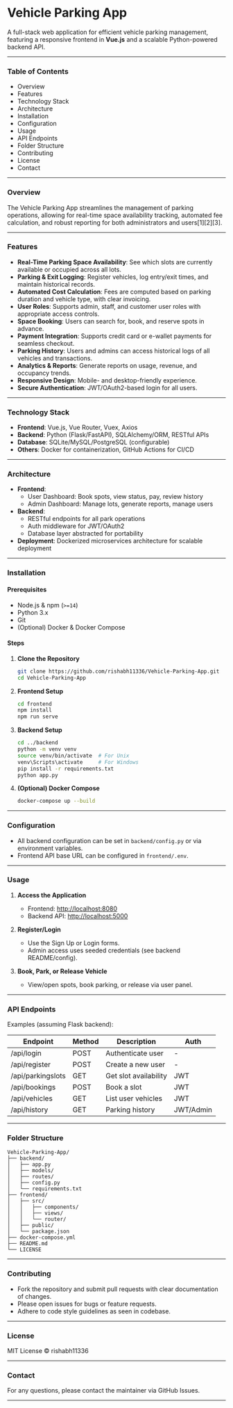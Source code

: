 # Vehicle Parking App

A full-stack web application for efficient vehicle parking management, featuring a responsive frontend in **Vue.js** and a scalable Python-powered backend API.

***

### Table of Contents

- Overview
- Features
- Technology Stack
- Architecture
- Installation
- Configuration
- Usage
- API Endpoints
- Folder Structure
- Contributing
- License
- Contact

***

### Overview

The Vehicle Parking App streamlines the management of parking operations, allowing for real-time space availability tracking, automated fee calculation, and robust reporting for both administrators and users[1][2][3].

***

### Features

- **Real-Time Parking Space Availability**: See which slots are currently available or occupied across all lots.
- **Parking & Exit Logging**: Register vehicles, log entry/exit times, and maintain historical records.
- **Automated Cost Calculation**: Fees are computed based on parking duration and vehicle type, with clear invoicing.
- **User Roles**: Supports admin, staff, and customer user roles with appropriate access controls.
- **Space Booking**: Users can search for, book, and reserve spots in advance.
- **Payment Integration**: Supports credit card or e-wallet payments for seamless checkout.
- **Parking History**: Users and admins can access historical logs of all vehicles and transactions.
- **Analytics & Reports**: Generate reports on usage, revenue, and occupancy trends.
- **Responsive Design**: Mobile- and desktop-friendly experience.
- **Secure Authentication**: JWT/OAuth2-based login for all users.

***

### Technology Stack

- **Frontend**: Vue.js, Vue Router, Vuex, Axios
- **Backend**: Python (Flask/FastAPI), SQLAlchemy/ORM, RESTful APIs
- **Database**: SQLite/MySQL/PostgreSQL (configurable)
- **Others**: Docker for containerization, GitHub Actions for CI/CD

***

### Architecture

- **Frontend**:
  - User Dashboard: Book spots, view status, pay, review history
  - Admin Dashboard: Manage lots, generate reports, manage users
- **Backend**:
  - RESTful endpoints for all park operations
  - Auth middleware for JWT/OAuth2
  - Database layer abstracted for portability
- **Deployment**: Dockerized microservices architecture for scalable deployment

***

### Installation

#### Prerequisites

- Node.js & npm (`>=14`)
- Python 3.x
- Git
- (Optional) Docker & Docker Compose

#### Steps

1. **Clone the Repository**
   ```bash
   git clone https://github.com/rishabh11336/Vehicle-Parking-App.git
   cd Vehicle-Parking-App
   ```

2. **Frontend Setup**
   ```bash
   cd frontend
   npm install
   npm run serve
   ```

3. **Backend Setup**
   ```bash
   cd ../backend
   python -m venv venv
   source venv/bin/activate  # For Unix
   venv\Scripts\activate     # For Windows
   pip install -r requirements.txt
   python app.py
   ```

4. **(Optional) Docker Compose**
   ```bash
   docker-compose up --build
   ```

***

### Configuration

- All backend configuration can be set in `backend/config.py` or via environment variables.
- Frontend API base URL can be configured in `frontend/.env`.

***

### Usage

1. **Access the Application**
   - Frontend: [http://localhost:8080](http://localhost:8080)
   - Backend API: [http://localhost:5000](http://localhost:5000)

2. **Register/Login**
   - Use the Sign Up or Login forms.
   - Admin access uses seeded credentials (see backend README/config).

3. **Book, Park, or Release Vehicle**
   - View/open spots, book parking, or release via user panel.

***

### API Endpoints

Examples (assuming Flask backend):

| Endpoint               | Method | Description                  | Auth      |
|------------------------|--------|------------------------------|-----------|
| /api/login             | POST   | Authenticate user            | -         |
| /api/register          | POST   | Create a new user            | -         |
| /api/parkingslots      | GET    | Get slot availability        | JWT       |
| /api/bookings          | POST   | Book a slot                  | JWT       |
| /api/vehicles          | GET    | List user vehicles           | JWT       |
| /api/history           | GET    | Parking history              | JWT/Admin |

***

### Folder Structure

```plaintext
Vehicle-Parking-App/
├── backend/
│   ├── app.py
│   ├── models/
│   ├── routes/
│   ├── config.py
│   └── requirements.txt
├── frontend/
│   ├── src/
│   │   ├── components/
│   │   ├── views/
│   │   └── router/
│   ├── public/
│   └── package.json
├── docker-compose.yml
├── README.md
└── LICENSE
```

***

### Contributing

- Fork the repository and submit pull requests with clear documentation of changes.
- Please open issues for bugs or feature requests.
- Adhere to code style guidelines as seen in codebase.

***

### License

MIT License © rishabh11336

***

### Contact

For any questions, please contact the maintainer via GitHub Issues.

***

